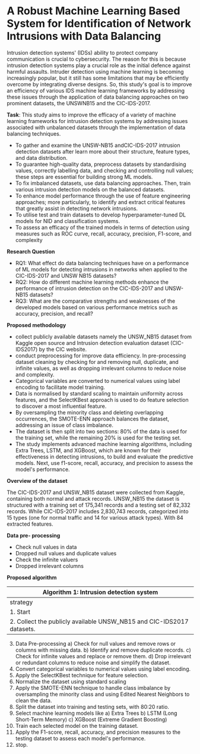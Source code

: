 # <b>A Robust Machine Learning Based System for Identification of Network Intrusions with Data Balancing</b> <div align="center">

Intrusion detection systems' (IDSs) ability to protect company communication is crucial to 
cybersecurity. The reason for this is because intrusion detection systems play a crucial role as 
the initial defence against harmful assaults. Intruder detection using machine learning is becoming increasingly popular, but it still has some limitations that may be efficiently overcome by 
integrating diverse designs. So, this study's goal is to improve an 
efficiency of various IDS machine learning frameworks by addressing these issues through 
the application of data balancing approaches on two prominent datasets, the UNSWNB15 and 
the CIC-IDS-2017.


<b>Task</b>: This study aims to improve the efficacy of a variety of machine learning frameworks for 
intrusion detection systems by addressing issues associated with unbalanced datasets 
through the implementation of data balancing techniques.
<ul>
<li>To gather and examine the UNSW-NB15 andCIC-IDS-2017 intrusion detection datasets after learn more about their structure, feature types, and data distribution.</li>
<li>To guarantee high-quality data, preprocess datasets by standardising values, correctly labelling data, and checking and controlling null values; these steps are essential for building strong ML models.</li>
<li>To fix imbalanced datasets, use data balancing approaches. Then, train various intrusion detection models on the balanced datasets.</li>
<li>To enhance model performance through the use of feature engineering approaches; more particularly, to identify and extract critical features that greatly assist in detecting network intrusions.</li>
<li>To utilise test and train datasets to develop hyperparameter-tuned DL models for NID and classification systems.</li>
<li>To assess an efficacy of the trained models in terms of detection using measures such as ROC curve, recall, accuracy, precision, F1-score, and complexity</li></ul>


<b>Research Question</b>
<ul>
<li>RQ1: What effect do data balancing techniques have on a performance of ML models 
for detecting intrusions in networks when applied to the CIC-IDS-2017 and UNSW
NB15 datasets? </li>
<li>RQ2: How do different machine learning methods enhance the performance of 
intrusion detection on the CIC-IDS-2017 and UNSW-NB15 datasets? </li>
<li>RQ3: What are the comparative strengths and weaknesses of the developed models 
based on various performance metrics such as accuracy, precision, and recall? </li></ul>

<b>Proposed methodology</b>
<ul>
<li>collect publicly available datasets namely the UNSW_NB15 dataset from Kaggle open source and Intrusion detection evaluation dataset (CIC-IDS2017) by the CIC website.</li><li>conduct preprocessing for improve data efficiency. In pre-processing dataset cleaning by checking for and removing null, duplicate, and infinite values, as well as dropping irrelevant columns to reduce noise and complexity. </li><li>Categorical variables are converted to numerical values using label encoding to facilitate model training.</li><li> Data is normalised by standard scaling to maintain uniformity across features, and the SelectKBest approach is used to do feature selection to discover a most influential feature. </li><li>By oversampling the minority class and deleting overlapping occurrences, the SMOTE-ENN approach balances the dataset, addressing an issue of class imbalance. </li><li>The dataset is then split into two sections: 80% of the data is used for the training set, while the remaining 20% is used for the testing set.</li> <li>The study implements advanced machine learning algorithms, including Extra Trees, LSTM, and XGBoost, which are known for their effectiveness in detecting intrusions, to build and evaluate the predictive models. Next, use f1-score, recall, accuracy, and precision to assess the model's performance.</li></ul>

<b>Overview of the dataset</b> 

The CIC-IDS-2017 and UNSW_NB15 dataset were collected from Kaggle, containing both 
normal and attack records. UNSW_NB15 the dataset is structured with a training set of 
175,341 records and a testing set of 82,332 records. While CIC-IDS-2017 includes 2,830,743 
records, categorized into 15 types (one for normal traffic and 14 for various attack types). With 
84 extracted features.

<b>Data pre- processing</b>
<ul><li>Check null values in data</li>
<li>Dropped null values and duplicate values</li>
<li>Check the infinite valuers</li>
<li>Dropped irrelevant columns</li></ul>

<b>Proposed algorithm</b>

|Algorithm 1: Intrusion detection system                                                                         |
|----------------------------------------------------------------------------------------------------------------|
|strategy                                                                                                        |
|1.	Start|
|2.	 Collect the publicly available UNSW_NB15 and CIC-IDS2017 datasets.
3.	Data Pre-processing
a)	Check for null values and remove rows or columns with missing data.
b)	Identify and remove duplicate records. 
c)	Check for infinite values and replace or remove them. 
d)	Drop irrelevant or redundant columns to reduce noise and simplify the dataset.
4.	Convert categorical variables to numerical values using label encoding.
5.	Apply the SelectKBest technique for feature selection.
6.	Normalize the dataset using standard scaling
7.	Apply the SMOTE-ENN technique to handle class imbalance by oversampling the minority class and using Edited Nearest Neighbors to clean the data.
8.	Split the dataset into training and testing sets, with 80:20 ratio.
9.	 Select machine learning models like
a)	Extra Trees
b)	LSTM (Long Short-Term Memory)
c)	XGBoost (Extreme Gradient Boosting)
10.	Train each selected model on the training dataset.
11.	Apply the F1-score, recall, accuracy, and precision measures to the testing dataset to assess each model's performance.
12.	stop.

